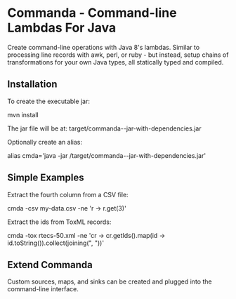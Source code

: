 Commanda - Command-line Lambdas For Java
========================================

Create command-line operations with Java 8's lambdas. Similar to processing
line records with awk, perl, or ruby - but instead, setup chains of
transformations for your own Java types, all statically typed and compiled.


Installation
------------
To create the executable jar:

  mvn install

The jar file will be at: target/commanda-<version>-jar-with-dependencies.jar

Optionally create an alias:

  alias cmda='java -jar <project-path>/target/commanda-<version>-jar-with-dependencies.jar'


Simple Examples
---------------
Extract the fourth column from a CSV file:

  cmda -csv my-data.csv -ne 'r -> r.get(3)'

Extract the ids from ToxML records:

  cmda -tox rtecs-50.xml -ne 'cr -> cr.getIds().map(id -> id.toString()).collect(joining(", "))'


Extend Commanda
---------------
Custom sources, maps, and sinks can be created and plugged into the command-line interface.